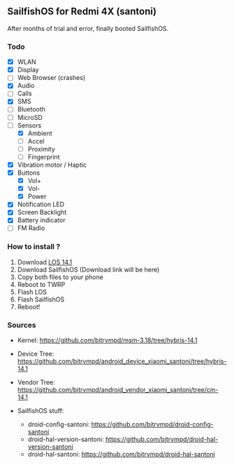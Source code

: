 ## SailfishOS for Redmi 4X (santoni)

After months of trial and error, finally booted SailfishOS.

### Todo

- [X] WLAN
- [X] Display
- [ ] Web Browser (crashes)
- [X] Audio
- [ ] Calls
- [X] SMS
- [ ] Bluetooth
- [ ] MicroSD
- [ ] Sensors
  * [X] Ambient
  * [ ] Accel
  * [ ] Proximity
  * [ ] Fingerprint
- [X] Vibration motor / Haptic
- [X] Buttons
  * [X] Vol+
  * [X] Vol-
  * [X] Power
- [X] Notification LED
- [X] Screen Backlight
- [X] Battery indicator
- [ ] FM Radio

### How to install ?

1. Download [LOS 14.1](https://sourceforge.net/projects/loup-rom/files/latest/download)
2. Download SailfishOS (Download link will be here)
3. Copy both files to your phone
4. Reboot to TWRP
5. Flash LOS
6. Flash SailfishOS
7. Reboot!

### Sources

- Kernel: https://github.com/bitrvmpd/msm-3.18/tree/hybris-14.1
- Device Tree: https://github.com/bitrvmpd/android_device_xiaomi_santoni/tree/hybris-14.1
- Vendor Tree: https://github.com/bitrvmpd/android_vendor_xiaomi_santoni/tree/cm-14.1

- SailfishOS stuff:
  * droid-config-santoni: https://github.com/bitrvmpd/droid-config-santoni
  * droid-hal-version-santoni: https://github.com/bitrvmpd/droid-hal-version-santoni
  * droid-hal-santoni: https://github.com/bitrvmpd/droid-hal-santoni
